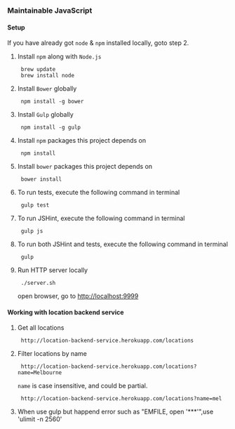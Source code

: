 ### Maintainable JavaScript

#### Setup
If you have already got `node` & `npm` installed locally, goto step 2.

1. Install `npm` along with `Node.js`

	    brew update
	    brew install node

2. Install `Bower` globally

		npm install -g bower

3. Install `Gulp` globally

		npm install -g gulp

3. Install `npm` packages this project depends on

		npm install

4. Install `bower` packages this project depends on

		bower install

5. To run tests, execute the following command in terminal

		gulp test

6. To run JSHint, execute the following command in terminal

		gulp js

7. To run both JSHint and tests, execute the following command in terminal

		gulp

8. Run HTTP server locally

		./server.sh

	open browser, go to [http://localhost:9999](http://localhost:9999)

#### Working with location backend service

1. Get all locations

		http://location-backend-service.herokuapp.com/locations

2. Filter locations by name

		http://location-backend-service.herokuapp.com/locations?name=Melbourne

	`name` is case insensitive, and could be partial.

		http://location-backend-service.herokuapp.com/locations?name=mel
3. When use gulp but happend error such as "EMFILE, open '***'",use 'ulimit -n 2560'
